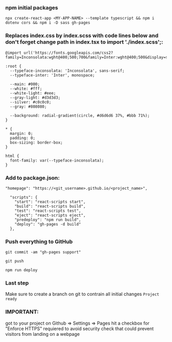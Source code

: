 ### npm initial packages
```
npx create-react-app <MY-APP-NAME> --template typescript && npm i dotenv cors && npm i -D sass gh-pages
```
### Replaces index.css by index.scss with code lines below and don't forget change path in index.tsx to import './index.scss';:
```
@import url('https://fonts.googleapis.com/css2?family=Inconsolata:wght@400;500;700&family=Inter:wght@400;500&display=swap');

:root {
  --typeface-inconsolata: 'Inconsolata', sans-serif;
  --typeface-inter: 'Inter', monospace;

  --main: #000;
  --white: #fff;
  --white-light: #eee;
  --gray-light: #d3d3d3;
  --silver: #c0c0c0;
  --gray: #808080;

  --background: radial-gradient(circle, #d6d6d6 37%, #bbb 71%);
}

* {
  margin: 0;
  padding: 0;
  box-sizing: border-box;
}

html {
  font-family: var(--typeface-inconsolata);
}

```
### Add to package.json:
```
"homepage": "https://<git_username>.github.io/<project_name>",
```
```
  "scripts": {
    "start": "react-scripts start",
    "build": "react-scripts build",
    "test": "react-scripts test",
    "eject": "react-scripts eject",
    "predeploy": "npm run build",
    "deploy": "gh-pages -d build"
  },
```
### Push everything to GitHub
```
git commit -am "gh-pages support"
```
```
git push
```
```
npm run deploy
```
### Last step
Make sure to create a branch on git to contrain all initial changes `Project ready`
### IMPORTANT:
got to your project on Github => Settings => Pages
hit a checkbox for "Enforce HTTPS"
requiered to avoid security check that could prevent visitors from landing on a webpage
